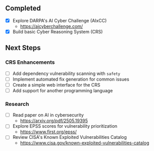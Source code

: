 ## Completed
- [x] Explore DARPA's AI Cyber Challenge (AIxCC)
  - https://aicyberchallenge.com/
- [x] Build basic Cyber Reasoning System (CRS)

## Next Steps
### CRS Enhancements
- [ ] Add dependency vulnerability scanning with `safety`
- [ ] Implement automated fix generation for common issues
- [ ] Create a simple web interface for the CRS
- [ ] Add support for another programming language

### Research
- [ ] Read paper on AI in cybersecurity
  - https://arxiv.org/pdf/2505.19395
- [ ] Explore EPSS scores for vulnerability prioritization
  - https://www.first.org/epss/
- [ ] Review CISA's Known Exploited Vulnerabilities Catalog
  - https://www.cisa.gov/known-exploited-vulnerabilities-catalog
